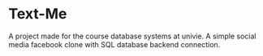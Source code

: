 # Text-Me
A project made for the course database systems at univie. A simple social media facebook clone with SQL database backend connection.
